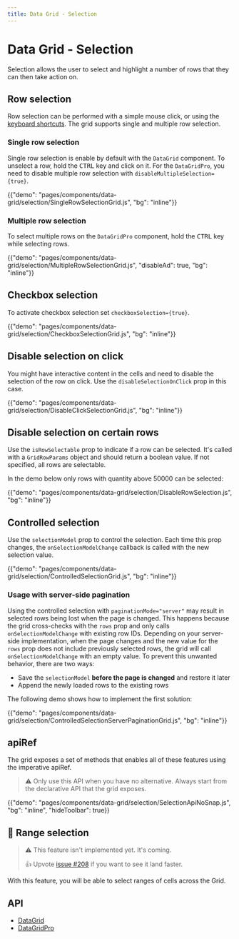 ```yaml
---
title: Data Grid - Selection
---
```


# Data Grid - Selection

<p class="description">Selection allows the user to select and highlight a number of rows that they can then take action on.</p>

## Row selection

<!--
- https://ag-grid.com/javascript-grid-selection/
- https://ej2.syncfusion.com/react/demos/#/material/grid/selection
- https://ant.design/components/table/#components-table-demo-row-selection
- https://demos.telerik.com/kendo-ui/grid/selection
- https://www.telerik.com/kendo-react-ui/components/grid/selection/
- https://js.devexpress.com/Demos/WidgetsGallery/Demo/DataGrid/RowSelection/React/Light/
- https://www.jqwidgets.com/react/react-grid/#https://www.jqwidgets.com/react/react-grid/react-grid-rowselection.htm
- http://tabulator.info/docs/4.5/select#setup-range
- https://devexpress.github.io/devextreme-reactive/react/grid/docs/guides/selection/
- https://ej2.syncfusion.com/react/demos/#/material/grid/checkbox-selection
- https://demos.telerik.com/kendo-ui/grid/checkbox-selection
-->

Row selection can be performed with a simple mouse click, or using the [keyboard shortcuts](/components/data-grid/accessibility/#selection). The grid supports single and multiple row selection.

### Single row selection

Single row selection is enable by default with the `DataGrid` component.
To unselect a row, hold the <kbd class="key">CTRL</kbd> key and click on it.
For the `DataGridPro`, you need to disable multiple row selection with `disableMultipleSelection={true}`.

{{"demo": "pages/components/data-grid/selection/SingleRowSelectionGrid.js", "bg": "inline"}}

### Multiple row selection [<span class="pro"></span>](https://mui.com/store/items/material-ui-pro/)

To select multiple rows on the `DataGridPro` component, hold the <kbd class="key">CTRL</kbd> key while selecting rows.

{{"demo": "pages/components/data-grid/selection/MultipleRowSelectionGrid.js", "disableAd": true, "bg": "inline"}}

## Checkbox selection

To activate checkbox selection set `checkboxSelection={true}`.

{{"demo": "pages/components/data-grid/selection/CheckboxSelectionGrid.js", "bg": "inline"}}

## Disable selection on click

You might have interactive content in the cells and need to disable the selection of the row on click. Use the `disableSelectionOnClick` prop in this case.

{{"demo": "pages/components/data-grid/selection/DisableClickSelectionGrid.js", "bg": "inline"}}

## Disable selection on certain rows

Use the `isRowSelectable` prop to indicate if a row can be selected.
It's called with a `GridRowParams` object and should return a boolean value.
If not specified, all rows are selectable.

In the demo below only rows with quantity above 50000 can be selected:

{{"demo": "pages/components/data-grid/selection/DisableRowSelection.js", "bg": "inline"}}

## Controlled selection

Use the `selectionModel` prop to control the selection.
Each time this prop changes, the `onSelectionModelChange` callback is called with the new selection value.

{{"demo": "pages/components/data-grid/selection/ControlledSelectionGrid.js", "bg": "inline"}}

### Usage with server-side pagination

Using the controlled selection with `paginationMode="server"` may result in selected rows being lost when the page is changed.
This happens because the grid cross-checks with the `rows` prop and only calls `onSelectionModelChange` with existing row IDs.
Depending on your server-side implementation, when the page changes and the new value for the `rows` prop does not include previously selected rows, the grid will call `onSelectionModelChange` with an empty value.
To prevent this unwanted behavior, there are two ways:

- Save the `selectionModel` **before the page is changed** and restore it later
- Append the newly loaded rows to the existing rows

The following demo shows how to implement the first solution:

{{"demo": "pages/components/data-grid/selection/ControlledSelectionServerPaginationGrid.js", "bg": "inline"}}

## apiRef [<span class="pro"></span>](https://mui.com/store/items/material-ui-pro/)

The grid exposes a set of methods that enables all of these features using the imperative apiRef.

> ⚠️ Only use this API when you have no alternative. Always start from the declarative API that the grid exposes.

{{"demo": "pages/components/data-grid/selection/SelectionApiNoSnap.js", "bg": "inline", "hideToolbar": true}}

## 🚧 Range selection [<span class="premium"></span>](https://mui.com/store/items/material-ui-pro/)

> ⚠️ This feature isn't implemented yet. It's coming.
>
> 👍 Upvote [issue #208](https://github.com/mui-org/material-ui-x/issues/208) if you want to see it land faster.

With this feature, you will be able to select ranges of cells across the Grid.

## API

- [DataGrid](/api/data-grid/data-grid/)
- [DataGridPro](/api/data-grid/data-grid-pro/)
